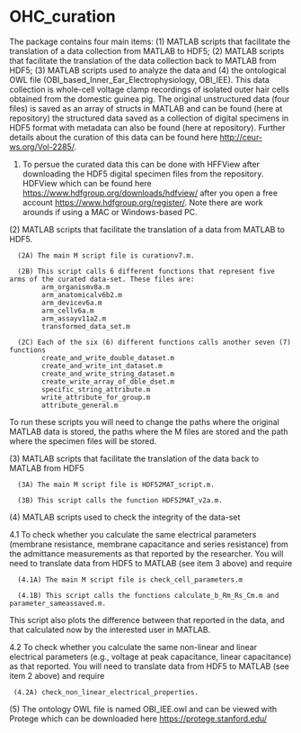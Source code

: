# OHC_curation
The package contains four main items: (1) MATLAB scripts that facilitate the translation of a data collection from MATLAB to HDF5; (2) MATLAB scripts that facilitate the translation of the data collection back to MATLAB from HDF5; (3) MATLAB scripts used to analyze the data and (4) the ontological OWL file (OBI_based_Inner_Ear_Electrophysiology, OBI_IEE). This data collection is whole-cell voltage clamp recordings of isolated outer hair cells obtained from the domestic guinea pig.  The original unstructured data (four files) is saved as an array of structs in MATLAB and can be found (here at repository) the structured data saved as a collection of digital specimens in HDF5 format with metadata can also be found (here at repository). Further details about the curation of this data can be found here http://ceur-ws.org/Vol-2285/.   

1. To persue the curated data this can be done with HFFView after downloading the HDF5 digital specimen files from the repository.  HDFView which can be found here https://www.hdfgroup.org/downloads/hdfview/ after you open a free account https://www.hdfgroup.org/register/.  Note there are work arounds if using a MAC or Windows-based PC. 

(2) MATLAB scripts that facilitate the translation of a data from MATLAB to HDF5. 

      (2A) The main M script file is curationv7.m.  
      
      (2B) This script calls 6 different functions that represent five arms of the curated data-set. These files are:
            arm_organismv8a.m
            arm_anatomicalv6b2.m
            arm_devicev6a.m
            arm_cellv6a.m
            arm_assayv11a2.m
            transformed_data_set.m
            
      (2C) Each of the six (6) different functions calls another seven (7) functions
            create_and_write_double_dataset.m
            create_and_write_int_dataset.m
            create_and_write_string_dataset.m
            create_write_array_of_dble_dset.m
            specific_string_attribute.m
            write_attribute_for_group.m
            attribute_general.m
To run these scripts you will need to change the paths where the original MATLAB data is stored, the paths where the M files are stored and the path where the specimen files will be stored. 

(3)  MATLAB scripts that facilitate the translation of the data back to MATLAB from HDF5

      (3A) The main M script file is HDF52MAT_script.m.  
      
      (3B) This script calls the function HDF52MAT_v2a.m.
      
(4) MATLAB scripts used to check the integrity of the data-set

4.1 To check whether you calculate the same electrical parameters (membrane resistance, membrane capacitance and series resistance) from the admittance measurements as that reported by the researcher. You will need to translate data from HDF5 to MATLAB (see item 3 above) and require

      (4.1A) The main M script file is check_cell_parameters.m 

      (4.1B) This script calls the functions calculate_b_Rm_Rs_Cm.m and parameter_sameassaved.m.

This script also plots the difference between that reported in the data, and that calculated now by the interested user in MATLAB. 

4.2 To check whether you calculate the same non-linear and linear electrical parameters (e.g., voltage at peak capacitance, linear capacitance) as that reported. You will need to translate data from HDF5 to MATLAB (see item 2 above) and require

     (4.2A) check_non_linear_electrical_properties.
     
(5)  The ontology OWL file is named OBI_IEE.owl and can be viewed with Protege which can be downloaded here https://protege.stanford.edu/  



